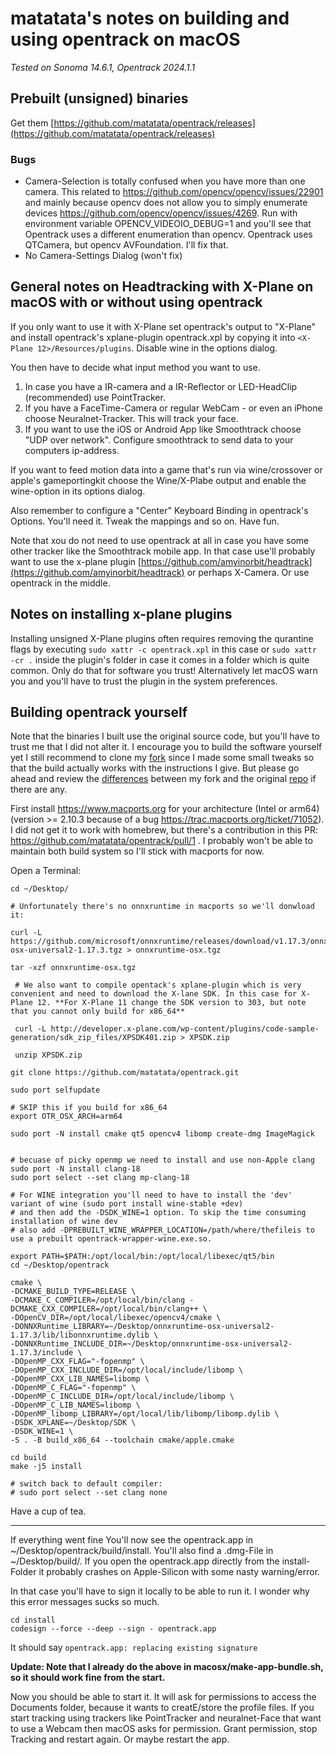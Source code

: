 # matatata's notes on building and using opentrack on macOS

*Tested on Sonoma 14.6.1, Opentrack 2024.1.1*

## Prebuilt (unsigned) binaries

Get them [https://github.com/matatata/opentrack/releases](https://github.com/matatata/opentrack/releases)

### Bugs
- Camera-Selection is totally confused when you have more than one camera. This related to https://github.com/opencv/opencv/issues/22901 and mainly because opencv does not allow you to simply enumerate devices https://github.com/opencv/opencv/issues/4269. Run with environment variable OPENCV_VIDEOIO_DEBUG=1 and you'll see that Opentrack uses a different enumeration than opencv. Opentrack uses QTCamera, but opencv AVFoundation. I'll fix that.
- No Camera-Settings Dialog (won't fix)

## General notes on Headtracking with X-Plane on macOS with or without using opentrack

If you only want to use it with X-Plane set opentrack's output to "X-Plane" and install opentrack's xplane-plugin opentrack.xpl by copying it into `<X-Plane 12>/Resources/plugins`. Disable wine in the options dialog.

You then have to decide what input method you want to use.
1. In case you have a IR-camera and a IR-Reflector or LED-HeadClip (recommended) use PointTracker.
2. If you have a FaceTime-Camera or regular WebCam - or even an iPhone choose Neuralnet-Tracker. This will track your face.
3. If you want to use the iOS or Android App like Smoothtrack choose "UDP over network". Configure smoothtrack to send data to your computers ip-address.
   
If you want to feed motion data into a game that's run via wine/crossover or apple's gameportingkit choose the Wine/X-Plabe output and enable the wine-option in its options dialog.

Also remember to configure a "Center" Keyboard Binding in opentrack's Options. You'll need it. Tweak the mappings and so on. Have fun.

Note that xou do not need to use opentrack at all in case you have some other tracker like the Smoothtrack mobile app. In that case use'll probably want to use the x-plane plugin [https://github.com/amyinorbit/headtrack](https://github.com/amyinorbit/headtrack) or perhaps X-Camera. Or use opentrack in the middle.


## Notes on installing x-plane plugins
Installing unsigned X-Plane plugins often requires removing the qurantine flags by executing `sudo xattr -c opentrack.xpl` in this case or `sudo xattr -cr .` inside the plugin's folder in case it comes in a folder which is quite common. Only do that for software you trust! Alternatively let macOS warn you and you'll have to trust the plugin in the system preferences.

## Building opentrack yourself
Note that the binaries I built use the original source code, but you'll have to trust me that I did not alter it. I encourage you to build the software yourself yet I still recommend to clone my [fork](https://github.com/matatata/opentrack) since I made some small tweaks so that the build actually works with the instructions I give. But please go ahead and review the [differences](https://github.com/opentrack/opentrack/compare/master...matatata:opentrack:master) between my fork and the original [repo](https://github.com/opentrack/opentrack) if there are any.

First install https://www.macports.org for your architecture (Intel or arm64) (version >= 2.10.3 because of a bug https://trac.macports.org/ticket/71052). I did not get it to work with homebrew, but there's a contribution in this PR: https://github.com/matatata/opentrack/pull/1 . I probably won't be able to maintain both build system so I'll stick with macports for now.

Open a Terminal:

    cd ~/Desktop/
    
    # Unfortunately there's no onnxruntime in macports so we'll donwload it:

    curl -L https://github.com/microsoft/onnxruntime/releases/download/v1.17.3/onnxruntime-osx-universal2-1.17.3.tgz > onnxruntime-osx.tgz
    
    tar -xzf onnxruntime-osx.tgz 

	 # We also want to compile opentack's xplane-plugin which is very convenient and need to download the X-lane SDK. In this case for X-Plane 12. **For X-Plane 11 change the SDK version to 303, but note that you cannot only build for x86_64**
	 
	 curl -L http://developer.x-plane.com/wp-content/plugins/code-sample-generation/sdk_zip_files/XPSDK401.zip > XPSDK.zip
	 
	 unzip XPSDK.zip

    git clone https://github.com/matatata/opentrack.git

    sudo port selfupdate
    
    # SKIP this if you build for x86_64
    export OTR_OSX_ARCH=arm64

    sudo port -N install cmake qt5 opencv4 libomp create-dmg ImageMagick

    
    # becuase of picky openmp we need to install and use non-Apple clang
    sudo port -N install clang-18
    sudo port select --set clang mp-clang-18

    # For WINE integration you'll need to have to install the 'dev' variant of wine (sudo port install wine-stable +dev)
    # and then add the -DSDK_WINE=1 option. To skip the time consuming installation of wine dev
    # also add -DPREBUILT_WINE_WRAPPER_LOCATION=/path/where/thefileis to use a prebuilt opentrack-wrapper-wine.exe.so.

    export PATH=$PATH:/opt/local/bin:/opt/local/libexec/qt5/bin
    cd ~/Desktop/opentrack
    
    cmake \
	-DCMAKE_BUILD_TYPE=RELEASE \
 	-DCMAKE_C_COMPILER=/opt/local/bin/clang -DCMAKE_CXX_COMPILER=/opt/local/bin/clang++ \
	-DOpenCV_DIR=/opt/local/libexec/opencv4/cmake \
	-DONNXRuntime_LIBRARY=~/Desktop/onnxruntime-osx-universal2-1.17.3/lib/libonnxruntime.dylib \
	-DONNXRuntime_INCLUDE_DIR=~/Desktop/onnxruntime-osx-universal2-1.17.3/include \
	-DOpenMP_CXX_FLAG="-fopenmp" \
	-DOpenMP_CXX_INCLUDE_DIR=/opt/local/include/libomp \
	-DOpenMP_CXX_LIB_NAMES=libomp \
	-DOpenMP_C_FLAG="-fopenmp" \
	-DOpenMP_C_INCLUDE_DIR=/opt/local/include/libomp \
	-DOpenMP_C_LIB_NAMES=libomp \
	-DOpenMP_libomp_LIBRARY=/opt/local/lib/libomp/libomp.dylib \
	-DSDK_XPLANE=~/Desktop/SDK \
 	-DSDK_WINE=1 \
	-S . -B build_x86_64 --toolchain cmake/apple.cmake
    
    cd build
    make -j5 install
    
    # switch back to default compiler:
    # sudo port select --set clang none

Have a cup of tea.

--------------

        
If everything went fine You'll now see the opentrack.app in ~/Desktop/opentrack/build/install. You'll also find a .dmg-File in ~/Desktop/build/. If you open the opentrack.app directly from the install-Folder it probably crashes on Apple-Silicon with some nasty warning/error.

In that case you'll have to sign it locally to be able to run it. I wonder why this error messages sucks so much.

    cd install
    codesign --force --deep --sign - opentrack.app
        
It should say `opentrack.app: replacing existing signature`

**Update: Note that I already do the above in macosx/make-app-bundle.sh, so it should work fine from the start.**
        
Now you should be able to start it. It will ask for permissions to access the Documents folder, because it wants to creatE/store the profile files. If you start tracking using trackers like PointTracker and neuralnet-Face that want to use a Webcam then macOS asks for permission. Grant permission, stop Tracking and restart again. Or maybe restart the app.




  




